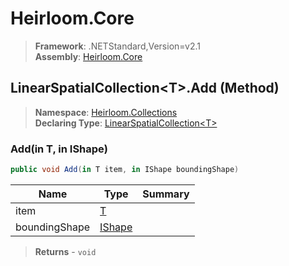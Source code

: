 # Heirloom.Core

> **Framework**: .NETStandard,Version=v2.1  
> **Assembly**: [Heirloom.Core][0]

## LinearSpatialCollection\<T>.Add (Method)

> **Namespace**: [Heirloom.Collections][0]  
> **Declaring Type**: [LinearSpatialCollection\<T>][1]

### Add(in T, in IShape)

```cs
public void Add(in T item, in IShape boundingShape)
```

| Name          | Type        | Summary |
|---------------|-------------|---------|
| item          | [T][2]      |         |
| boundingShape | [IShape][3] |         |

> **Returns** - `void`

[0]: ../../../Heirloom.Core.md
[1]: ../LinearSpatialCollection[T].md
[2]: ../T.md
[3]: ../../Heirloom.Geometry/IShape.md
